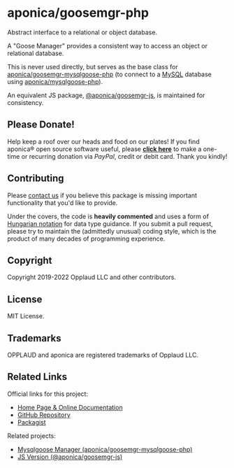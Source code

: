 # aponica/goosemgr-php

Abstract interface to a relational or object database.

A "Goose Manager" provides a consistent way to access an object or
relational database. 

This is never used directly, but serves as the base class for
[aponica/goosemgr-mysqlgoose-php](https://aponica.com/docs/goosemgr-mysqlgoose-php/)
(to connect to a [MySQL](https://www.mysql.com/) database using
[aponica/mysqlgoose-php](https://aponica.com/docs/mysqlgoose-php/)).

An equivalent JS package, 
[@aponica/goosemgr-js](https://aponica.com/docs/goosemgr-js), 
is maintained for consistency.

## Please Donate!

Help keep a roof over our heads and food on our plates! 
If you find aponica® open source software useful, please 
**[click here](https://www.paypal.com/biz/fund?id=BEHTAS8WARM68)** 
to make a one-time or recurring donation via *PayPal*, credit 
or debit card. Thank you kindly!


## Contributing

Please [contact us](https://aponica.com/contact/) if you believe this package
is missing important functionality that you'd like to provide.

Under the covers, the code is **heavily commented** and uses a form of
[Hungarian notation](https://en.wikipedia.org/wiki/Hungarian_notation) 
for data type guidance. If you submit a pull request, please try to maintain
the (admittedly unusual) coding style, which is the product of many decades
of programming experience.

## Copyright

Copyright 2019-2022 Opplaud LLC and other contributors.

## License

MIT License.

## Trademarks

OPPLAUD and aponica are registered trademarks of Opplaud LLC.

## Related Links

Official links for this project:

* [Home Page & Online Documentation](https://aponica.com/docs/goosemgr-php/)
* [GitHub Repository](https://github.com/aponica/goosemgr-php)
* [Packagist](https://packagist.org/packages/aponica/goosemgr-php)
  
Related projects:

* [Mysqlgoose Manager 
  (aponica/goosemgr-mysqlgoose-php)](https://aponica.com/docs/goosemgr-mysqlgoose-php/)
* [JS Version (@aponica/goosemgr-js)](https://aponica.com/docs/goosemgr-js/)

